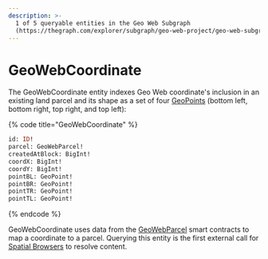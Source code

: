 ```yaml
---
description: >-
  1 of 5 queryable entities in the Geo Web Subgraph
  (https://thegraph.com/explorer/subgraph/geo-web-project/geo-web-subgraph).
---
```


# GeoWebCoordinate

The GeoWebCoordinate entity indexes Geo Web coordinate's inclusion in an existing land parcel and its shape as a set of four [GeoPoints](geopoint.md) (bottom left, bottom right, top right, and top left):

{% code title="GeoWebCoordinate" %}
```graphql
id: ID!
parcel: GeoWebParcel!
createdAtBlock: BigInt!
coordX: BigInt!
coordY: BigInt!
pointBL: GeoPoint!
pointBR: GeoPoint!
pointTR: GeoPoint!
pointTL: GeoPoint!
```
{% endcode %}

GeoWebCoordinate uses data from the [GeoWebParcel](../core-contracts/geowebparcelfacet/) smart contracts to map a coordinate to a parcel. Querying this entity is the first external call for [Spatial Browsers](../spatial-browsers.md) to resolve content.&#x20;
